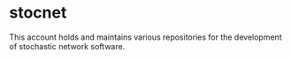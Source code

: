 # stocnet

This account holds and maintains various repositories for the development of stochastic network software.
